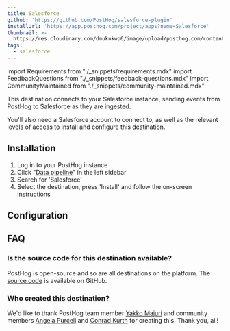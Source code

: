 ```yaml
---
title: Salesforce
github: 'https://github.com/PostHog/salesforce-plugin'
installUrl: 'https://app.posthog.com/project/apps?name=Salesforce'
thumbnail: >-
  https://res.cloudinary.com/dmukukwp6/image/upload/posthog.com/contents/cdp/thumbnails/salesforce.svg
tags:
  - salesforce
---
```


import Requirements from "./_snippets/requirements.mdx"
import FeedbackQuestions from "./_snippets/feedback-questions.mdx"
import CommunityMaintained from "./_snippets/community-maintained.mdx"

This destination connects to your Salesforce instance, sending events from PostHog to Salesforce as they are ingested.

<Requirements />

You'll also need a Salesforce account to connect to, as well as the relevant levels of access to install and configure this destination.

## Installation

1. Log in to your PostHog instance
2.  Click "[Data pipeline](https://us.posthog.com/apps)" in the left sidebar
3. Search for 'Salesforce'
4. Select the destination, press 'Install' and follow the on-screen instructions

## Configuration

<AppParameters />

## FAQ

### Is the source code for this destination available?

PostHog is open-source and so are all destinations on the platform. The [source code](https://github.com/PostHog/salesforce-plugin) is available on GitHub.

### Who created this destination?

We'd like to thank PostHog team member [Yakko Majuri](https://github.com/yakkomajuri) and community members [Angela Purcell](https://github.com/purcell3a) and [Conrad Kurth](https://github.com/ConradKurth) for creating this. Thank you, all!

<CommunityMaintained />

<FeedbackQuestions />
